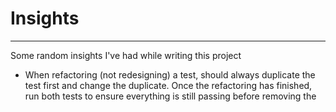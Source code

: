 # Insights
***
Some random insights I've had while writing this project

- When refactoring (not redesigning) a test, should always duplicate the test first and change the duplicate. Once the refactoring has finished, run both tests to ensure everything is still passing before removing the 
